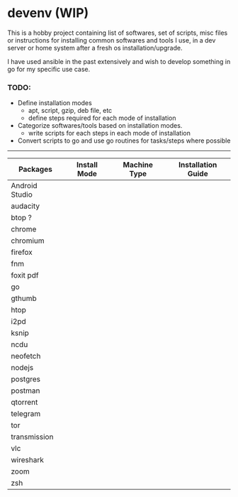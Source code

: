 # devenv (WIP)
This is a hobby project containing list of softwares, set of scripts, misc files or instructions for installing common softwares and tools I use, in a dev server or home system after a fresh os installation/upgrade.

I have used ansible in the past extensively and wish to develop something in go for my specific use case.

### TODO:
  - Define installation modes
    - apt, script, gzip, deb file, etc
    - define steps required for each mode of installation
  - Categorize softwares/tools based on installation modes.
    - write scripts for each steps in each mode of installation
  - Convert scripts to go and use go routines for tasks/steps where possible

---

| Packages | Install Mode | Machine Type| Installation Guide |
| --- | --- | --- | --- |
| Android Studio |  |  |  |
| audacity | | | |
| btop ? | | |  |
| chrome | | | |
| chromium | | | |
| firefox | | | |
| fnm |  |  |  |
| foxit pdf | | | |
| go |  |  |  |
| gthumb | | | |
| htop  |  |  |  |
| i2pd | | | |
| ksnip | | | |
| ncdu |  |  |  |
| neofetch |  |  |  |
| nodejs |  |  |  |
| postgres  |  |  |  |
| postman | | | |
| qtorrent | | | |
| telegram | | | |
| tor | | | |
| transmission | | | |
| vlc | | | |
| wireshark | | | |
| zoom | | | |
| zsh |  |  |  |
